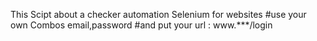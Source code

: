 This Scipt about a checker automation Selenium for websites 
#use your own Combos email,password
#and put your url : www.***/login
